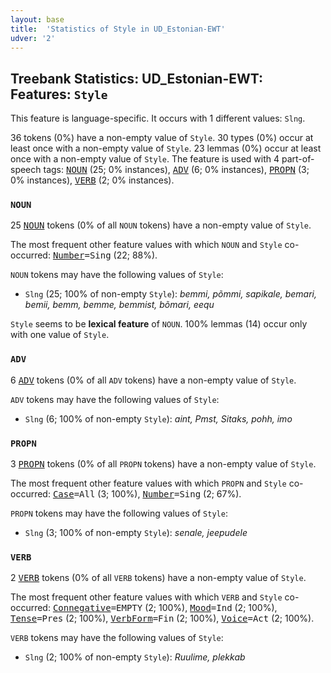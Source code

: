 ```yaml
---
layout: base
title:  'Statistics of Style in UD_Estonian-EWT'
udver: '2'
---
```


## Treebank Statistics: UD_Estonian-EWT: Features: `Style`

This feature is language-specific.
It occurs with 1 different values: `Slng`.

36 tokens (0%) have a non-empty value of `Style`.
30 types (0%) occur at least once with a non-empty value of `Style`.
23 lemmas (0%) occur at least once with a non-empty value of `Style`.
The feature is used with 4 part-of-speech tags: <tt><a href="et_ewt-pos-NOUN.html">NOUN</a></tt> (25; 0% instances), <tt><a href="et_ewt-pos-ADV.html">ADV</a></tt> (6; 0% instances), <tt><a href="et_ewt-pos-PROPN.html">PROPN</a></tt> (3; 0% instances), <tt><a href="et_ewt-pos-VERB.html">VERB</a></tt> (2; 0% instances).

### `NOUN`

25 <tt><a href="et_ewt-pos-NOUN.html">NOUN</a></tt> tokens (0% of all `NOUN` tokens) have a non-empty value of `Style`.

The most frequent other feature values with which `NOUN` and `Style` co-occurred: <tt><a href="et_ewt-feat-Number.html">Number</a></tt><tt>=Sing</tt> (22; 88%).

`NOUN` tokens may have the following values of `Style`:

* `Slng` (25; 100% of non-empty `Style`): <em>bemmi, põmmi, sapikale, bemari, bemii, bemm, bemme, bemmist, bõmari, eequ</em>

`Style` seems to be **lexical feature** of `NOUN`. 100% lemmas (14) occur only with one value of `Style`.

### `ADV`

6 <tt><a href="et_ewt-pos-ADV.html">ADV</a></tt> tokens (0% of all `ADV` tokens) have a non-empty value of `Style`.

`ADV` tokens may have the following values of `Style`:

* `Slng` (6; 100% of non-empty `Style`): <em>aint, Pmst, Sitaks, pohh, imo</em>

### `PROPN`

3 <tt><a href="et_ewt-pos-PROPN.html">PROPN</a></tt> tokens (0% of all `PROPN` tokens) have a non-empty value of `Style`.

The most frequent other feature values with which `PROPN` and `Style` co-occurred: <tt><a href="et_ewt-feat-Case.html">Case</a></tt><tt>=All</tt> (3; 100%), <tt><a href="et_ewt-feat-Number.html">Number</a></tt><tt>=Sing</tt> (2; 67%).

`PROPN` tokens may have the following values of `Style`:

* `Slng` (3; 100% of non-empty `Style`): <em>senale, jeepudele</em>

### `VERB`

2 <tt><a href="et_ewt-pos-VERB.html">VERB</a></tt> tokens (0% of all `VERB` tokens) have a non-empty value of `Style`.

The most frequent other feature values with which `VERB` and `Style` co-occurred: <tt><a href="et_ewt-feat-Connegative.html">Connegative</a></tt><tt>=EMPTY</tt> (2; 100%), <tt><a href="et_ewt-feat-Mood.html">Mood</a></tt><tt>=Ind</tt> (2; 100%), <tt><a href="et_ewt-feat-Tense.html">Tense</a></tt><tt>=Pres</tt> (2; 100%), <tt><a href="et_ewt-feat-VerbForm.html">VerbForm</a></tt><tt>=Fin</tt> (2; 100%), <tt><a href="et_ewt-feat-Voice.html">Voice</a></tt><tt>=Act</tt> (2; 100%).

`VERB` tokens may have the following values of `Style`:

* `Slng` (2; 100% of non-empty `Style`): <em>Ruulime, plekkab</em>

